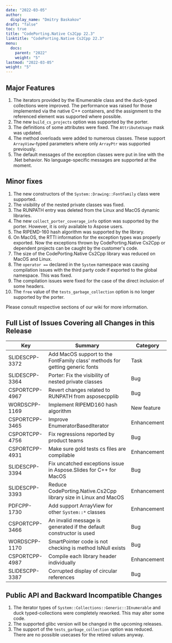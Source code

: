 ```yaml
---
date: "2022-03-05"
author:
  display_name: "Dmitry Baskakov"
draft: "false"
toc: true
title: "CodePorting.Native Cs2Cpp 22.3"
linktitle: "CodePorting.Native Cs2Cpp 22.3"
menu:
  docs:
    parent: "2022"
    weight: "5"
lastmod: "2022-03-05"
weight: "5"
---
```


## Major Features ##

1. The iterators provided by the IEnumerable class and the duck-typed collections were improved. The performance was raised for those implemented via the native C++ containers, and the assignment to the referenced element was supported where possible.
1. The new `build_cs_projects` option was supported by the porter.
1. The definitions of some attributes were fixed. The `AttributeUsage` mask was updated.
1. The method overloads were added to numerous classes. These support `ArrayView`-typed parameters where only `ArrayPtr` was supported previously.
1. The default messages of the exception classes were put in line with the .Net behavior. No language-specific messages are supported at the moment.

## Minor fixes ##

1. The new constructors of the `System::Drawing::FontFamily` class were supported.
1. The visibility of the nested private classes was fixed.
1. The RUNPATH entry was deleted from the Linux and MacOS dynamic libraries.
1. The new `collect_porter_coverage_info` option was supported by the porter. However, it is only available to Aspose users.
1. The RIPEMD-160 hash algorithm was supported by the library.
1. On MacOS, the RTTI information for the exception types was properly exported. Now the exceptions thrown by CodePorting.Native Cs2Cpp or dependent projects can be caught by the customer's code.
1. The size of the CodePorting.Native Cs2Cpp library was reduced on MacOS and Linux.
1. The `operator ==` declared in the `System` namespace was causing compilation issues with the third party code if exported to the global namespace. This was fixed.
1. The compilation issues were fixed for the case of the direct inclusion of some headers.
1. The `free` value of the `tests_garbage_collection` option is no longer supported by the porter.

Please consult respective sections of our wiki for more information.

## Full List of Issues Covering all Changes in this Release ##

| Key | Summary | Category |
| --- | --- | --- |
| SLIDESCPP-3372 | Add MacOS support to the FontFamily class' methods for getting generic fonts | Task |
| SLIDESCPP-3364 | Porter: Fix the visibility of nested private classes | Bug |
| CSPORTCPP-4967 | Revert changes related to RUNPATH from asposecpplib | Bug |
| WORDSCPP-1169 | Implement RIPEMD160 hash algorithm | New feature |
| CSPORTCPP-3465 | Improve EnumeratorBasedIterator | Enhancement |
| CSPORTCPP-4756 | Fix regressions reported by product teams | Bug |
| CSPORTCPP-4931 | Make sure gold tests cs files are compilable | Enhancement |
| SLIDESCPP-3394 | Fix uncatched exceptions issue in Aspose.Slides for C++ for MacOS | Bug |
| SLIDESCPP-3393 | Reduce CodePorting.Native.Cs2Cpp library size in Linux and MacOS | Enhancement |
| PDFCPP-1730 | Add support ArrayView for other `System::*` classes | Enhancement |
| CSPORTCPP-3466 | An invalid message is generated if the default constructor is used | Bug |
| WORDSCPP-1170 | SmartPointer code is not checking is method IsNull exists | Bug |
| CSPORTCPP-4987 | Compile each library header individually | Enhancement |
| SLIDESCPP-3387 | Сorrupted display of circular references | Bug |

## Public API and Backward Incompatible Changes ##

1. The iterator types of `System::Collections::Generic::IEnumerable` and duck typed-collections were completely reworked. This may alter some code.
1. The supported glibc version will be changed in the upcoming releases.
1. The support of the `tests_garbage_collection` option was reduced. There are no possible usecases for the retired values anyway.
